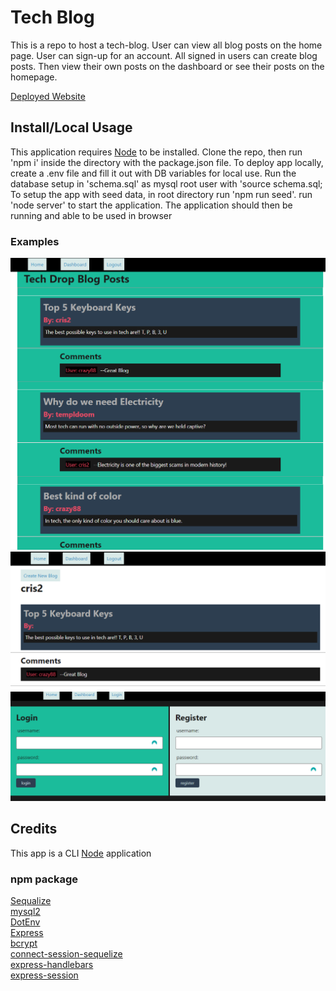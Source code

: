 # Tech Blog
This is a repo to host a tech-blog.
User can view all blog posts on the home page.
User can sign-up for an account.
All signed in users can create blog posts. 
Then view their own posts on the dashboard or see their posts on the homepage.

[Deployed Website](https://pacific-sea-24174-25bb61f7768f.herokuapp.com/)

## Install/Local Usage
This application requires [Node](https://nodejs.org) to be installed.
Clone the repo, then run 'npm i' inside the directory with the package.json file.
To deploy app locally,
create a .env file and fill it out with DB variables for local use.
Run the database setup in 'schema.sql' as mysql root user with 'source schema.sql;  
To setup the app with seed data, in root directory run 'npm run seed'.
run 'node server' to start the application.
The application should then be running and able to be used in browser

### Examples

![alt text](./screenshots/home.png)![alt text](./screenshots/dashboard.png)![alt text](./screenshots/user.png)

## Credits
This app is a CLI [Node](https://nodejs.org) application   
### npm package
[Sequalize](https://www.npmjs.com/package/sequelize)  
[mysql2](https://www.npmjs.com/package/mysql2)  
[DotEnv](https://www.npmjs.com/package/dotenv)  
[Express](https://www.npmjs.com/package/express)  
[bcrypt](https://www.npmjs.com/package/bcrypt)  
[connect-session-sequelize](https://www.npmjs.com/package/connect-session-sequelize)  
[express-handlebars](https://www.npmjs.com/package/express-handlebars)  
[express-session](https://www.npmjs.com/package/express-session)  
